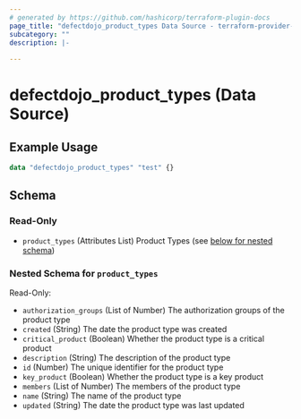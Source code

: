 ```yaml
---
# generated by https://github.com/hashicorp/terraform-plugin-docs
page_title: "defectdojo_product_types Data Source - terraform-provider-defectdojo"
subcategory: ""
description: |-
  
---
```


# defectdojo_product_types (Data Source)



## Example Usage

```terraform
data "defectdojo_product_types" "test" {}
```

<!-- schema generated by tfplugindocs -->
## Schema

### Read-Only

- `product_types` (Attributes List) Product Types (see [below for nested schema](#nestedatt--product_types))

<a id="nestedatt--product_types"></a>
### Nested Schema for `product_types`

Read-Only:

- `authorization_groups` (List of Number) The authorization groups of the product type
- `created` (String) The date the product type was created
- `critical_product` (Boolean) Whether the product type is a critical product
- `description` (String) The description of the product type
- `id` (Number) The unique identifier for the product type
- `key_product` (Boolean) Whether the product type is a key product
- `members` (List of Number) The members of the product type
- `name` (String) The name of the product type
- `updated` (String) The date the product type was last updated
